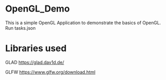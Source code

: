 # OpenGL_Demo
This is a simple OpenGL Application to demonstrate the basics of OpenGL.
Run tasks.json

# Libraries used
GLAD https://glad.dav1d.de/

GLFW https://www.glfw.org/download.html
